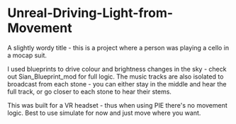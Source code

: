 # Unreal-Driving-Light-from-Movement

A slightly wordy title - this is a project where a person was playing a cello in a mocap suit.

I used blueprints to drive colour and brightness changes in the sky - check out Sian_Blueprint_mod for full logic. The music tracks are also isolated to broadcast from each stone - you can either stay in the middle and hear the full track, or go closer to each stone to hear their stems.

This was built for a VR headset - thus when using PIE there's no movement logic. Best to use simulate for now and just move where you want.
